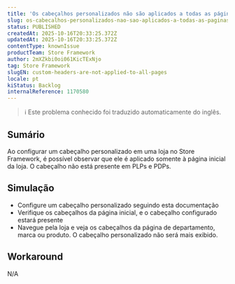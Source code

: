 ```yaml
---
title: 'Os cabeçalhos personalizados não são aplicados a todas as páginas'
slug: os-cabecalhos-personalizados-nao-sao-aplicados-a-todas-as-paginas
status: PUBLISHED
createdAt: 2025-10-16T20:33:25.372Z
updatedAt: 2025-10-16T20:33:25.372Z
contentType: knownIssue
productTeam: Store Framework
author: 2mXZkbi0oi061KicTExNjo
tag: Store Framework
slugEN: custom-headers-are-not-applied-to-all-pages
locale: pt
kiStatus: Backlog
internalReference: 1170580
---
```


>ℹ️ Este problema conhecido foi traduzido automaticamente do inglês.

## Sumário


Ao configurar um cabeçalho personalizado em uma loja no Store Framework, é possível observar que ele é aplicado somente à página inicial da loja. O cabeçalho não está presente em PLPs e PDPs.
## Simulação



- Configure um cabeçalho personalizado seguindo esta documentação
- Verifique os cabeçalhos da página inicial, e o cabeçalho configurado estará presente
- Navegue pela loja e veja os cabeçalhos da página de departamento, marca ou produto. O cabeçalho personalizado não será mais exibido.


## Workaround


N/A



